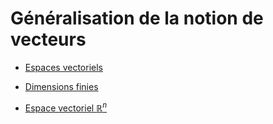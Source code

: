 # Généralisation de la notion de vecteurs

- [Espaces vectoriels](https://www.youtube.com/watch?v=a1EkNGstaUU&list=PL1E86FABE7386FC5A)

- [Dimensions finies](https://www.youtube.com/watch?v=oxTywIAVJZY&list=PL024XGD7WCIGqPxryNQ4PIjVjuqsZbw7U)

- [Espace vectoriel ${\mathbb{R}}^n$](https://www.youtube.com/watch?v=8J0pCiBu0vE&list=PL024XGD7WCIHYmxeY6pXCxaIY7hHBDCF-)
